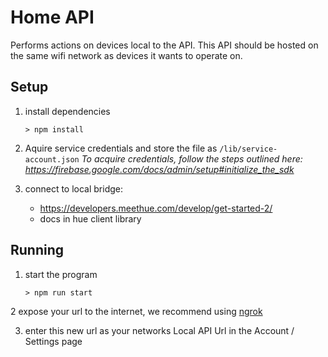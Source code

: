 # Home API

Performs actions on devices local to the API. This API should be hosted on the same wifi network as devices it wants to operate on.

## Setup
1. install dependencies
	```
	> npm install
	```

2.  Aquire service credentials and store the file as `/lib/service-account.json`
	_To acquire credentials, follow the steps outlined here: https://firebase.google.com/docs/admin/setup#initialize_the_sdk_

3. connect to local bridge:
	- https://developers.meethue.com/develop/get-started-2/
	- docs in hue client library

## Running

1. start the program
	```
	> npm run start
	```

2 expose your url to the internet, we recommend using [ngrok](https://ngrok.com/)

3. enter this new url as your networks Local API Url in the Account / Settings page